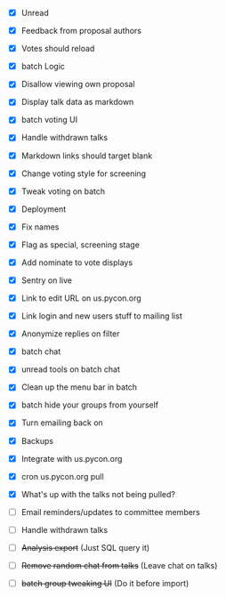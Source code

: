 - [x] Unread
- [x] Feedback from proposal authors
- [x] Votes should reload
- [x] batch Logic
- [x] Disallow viewing own proposal
- [x] Display talk data as markdown
- [x] batch voting UI
- [x] Handle withdrawn talks
- [x] Markdown links should target blank
- [x] Change voting style for screening 
- [x] Tweak voting on batch
- [x] Deployment
- [x] Fix names
- [x] Flag as special, screening stage
- [x] Add nominate to vote displays
- [x] Sentry on live
- [x] Link to edit URL on us.pycon.org
- [x] Link login and new users stuff to mailing list
- [x] Anonymize replies on filter
- [x] batch chat
- [x] unread tools on batch chat
- [x] Clean up the menu bar in batch
- [x] batch hide your groups from yourself
- [x] Turn emailing back on
- [x] Backups
- [x] Integrate with us.pycon.org
- [x] cron us.pycon.org pull
- [x] What's up with the talks not being pulled?
- [ ] Email reminders/updates to committee members
- [ ] Handle withdrawn talks
- [ ] ~~Analysis export~~ (Just SQL query it)
- [ ] ~~Remove random chat from talks~~ (Leave chat on talks)
- [ ] ~~batch group tweaking UI~~ (Do it before import)

